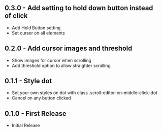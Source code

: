 <!-- lint disable first-heading-level list-item-indent -->

## 0.3.0 - Add setting to hold down button instead of click
- Add Hold Button setting
- Set cursor on all elements

## 0.2.0 - Add cursor images and threshold
- Show images for cursor when scrolling
- Add threshold option to allow straighter scrolling

## 0.1.1 - Style dot
- Set your own styles on dot with class .scroll-editor-on-middle-click-dot
- Cancel on any button clicked

## 0.1.0 - First Release

- Initial Release
